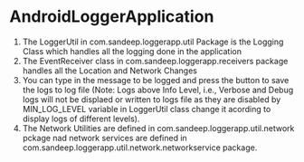 # AndroidLoggerApplication

1) The LoggerUtil in com.sandeep.loggerapp.util Package is the Logging  Class which handles all the logging done in the application
2) The EventReceiver class in com.sandeep.loggerapp.receivers package handles all the Location and Network Changes
3) You can type in the message to be logged and press the button to save the logs to log file (Note: Logs above Info Level, i.e., Verbose and Debug logs will not be displaed or written to logs file as they are disabled by MIN_LOG_LEVEL variable in LoggerUtil class change it acording to display logs of different levels).
4) The Network Utilities are defined in com.sandeep.loggerapp.util.network pckage nad network services are defined in com.sandeep.loggerapp.util.network.networkservice package.